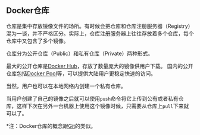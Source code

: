 ## Docker仓库

仓库是集中存放镜像文件的场所。有时候会把仓库和仓库注册服务器（Registry）混为一谈，并不严格区分。实际上，仓库注册服务器上往往存放着多个仓库，每个仓库中又包含了多个镜像。

仓库分为公开仓库（Public）和私有仓库（Private）两种形式。

最大的公开仓库是[Docker Hub](https://hub.docker.com)，存放了数量庞大的镜像供用户下载。
国内的公开仓库包括[Docker Pool](http://www.dockerpool.com)等，可以提供大陆用户更稳定快速的访问。

当然，用户也可以在本地网络内创建一个私有仓库。

当用户创建了自己的镜像之后就可以使用`push`命令将它上传到公有或者私有仓库，这样下次在另外一台机器上使用这个镜像时候，只需要从仓库上`pull`下来就可以了。

*注：Docker仓库的概念跟[Git](http://git-scm.com)的类似。
